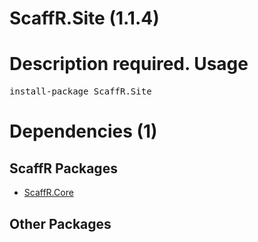 ﻿ScaffR.Site (1.1.4)
======
Description required.
Usage
======
<pre>install-package ScaffR.Site</pre>
Dependencies (1)
=====

ScaffR Packages
------
* [ScaffR.Core](https://github.com/wcpro/ScaffR/tree/master/src/ScaffR.Core)

Other Packages
------
